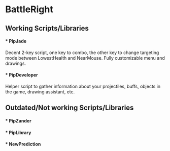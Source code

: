 # BattleRight

## Working Scripts/Libraries
#### * PipJade
Decent 2-key script, one key to combo, the other key to change targeting mode between LowestHealth and NearMouse.
Fully customizable menu and drawings.

#### * PipDeveloper
Helper script to gather information about your projectiles, buffs, objects in the game, drawing assistant, etc.

## Outdated/Not working Scripts/Libraries
#### * PipZander
#### * PipLibrary
#### * NewPrediction
